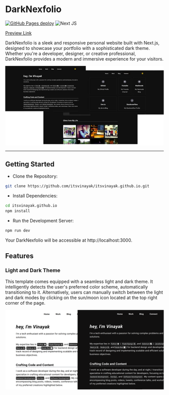 # DarkNexfolio
[![GitHub Pages deploy](https://github.com/itsvinayak/itsvinayak.github.io/actions/workflows/nextjs.yml/badge.svg?event=deployment)](https://github.com/itsvinayak/itsvinayak.github.io/actions/workflows/nextjs.yml) ![Next JS](https://img.shields.io/badge/Next-black?style=for-the-badge&logo=next.js&logoColor=white)

[Preview Link](https://itsvinayak.vercel.app/)

DarkNexfolio is a sleek and responsive personal website built with Next.js, designed to showcase your portfolio with a sophisticated dark theme. Whether you're a developer, designer, or creative professional, DarkNexfolio provides a modern and immersive experience for your visitors.

<p align="center">

<img src="./images/main.png" />
  
</p>


---


## Getting Started

- Clone the Repository:
```bash
git clone https://github.com/itsvinayak/itsvinayak.github.io.git
```

- Install Dependencies:
```bash
cd itsvinayak.github.io
npm install
```

- Run the Development Server:
```bash
npm run dev
```
Your DarkNexfolio will be accessible at http://localhost:3000.

## Features
### Light and Dark Theme
This template comes equipped with a seamless light and dark theme. It intelligently detects the user's preferred color scheme, automatically transitioning to it. Alternatively, users can manually switch between the light and dark modes by clicking on the sun/moon icon located at the top right corner of the page.

![main2](./images/main2.png)



